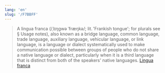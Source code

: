 ```yaml
---
lang: 'en'
slug: '/F7BBFF'
---
```


> A lingua franca (/ˌlɪŋɡwə ˈfræŋkə/; lit. 'Frankish tongue'; for plurals see § Usage notes), also known as a bridge language, common language, trade language, auxiliary language, vehicular language, or link language, is a language or dialect systematically used to make communication possible between groups of people who do not share a native language or dialect, particularly when it is a third language that is distinct from both of the speakers' native languages. [Lingua franca](https://en.wikipedia.org/wiki/Lingua_franca)
